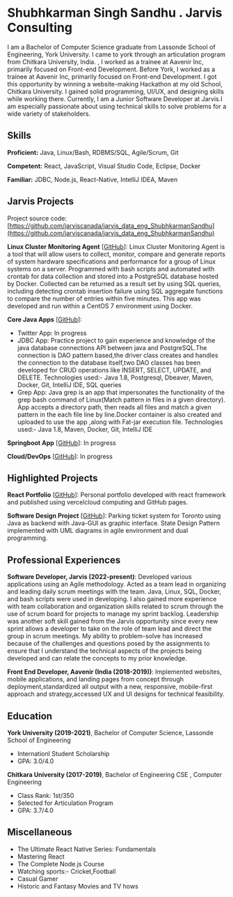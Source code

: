 # Shubhkarman Singh Sandhu . Jarvis Consulting

I am a Bachelor of Computer Science graduate from Lassonde School of Engineering, York University. I came to york through an articulation program from Chitkara University, India. , I worked as a trainee at Aavenir Inc, primarily focused on Front-end Development. Before York, I worked as a trainee at Aavenir Inc, primarily focused on Front-end Development. I got this opportunity by winning a website-making Hackathon at my old School, Chitkara University. I gained solid programming, UI/UX, and designing skills while working there. Currently, I am a Junior Software Developer at Jarvis.I am especially passionate about using technical skills to solve problems for a wide variety of stakeholders.

## Skills

**Proficient:** Java, Linux/Bash, RDBMS/SQL, Agile/Scrum, Git

**Competent:** React, JavaScript, Visual Studio Code, Eclipse, Docker

**Familiar:** JDBC, Node.js, React-Native, IntelliJ IDEA, Maven

## Jarvis Projects

Project source code: [https://github.com/jarviscanada/jarvis_data_eng_ShubhkarmanSandhu](https://github.com/jarviscanada/jarvis_data_eng_ShubhkarmanSandhu)


**Linux Cluster Monitoring Agent** [[GitHub](https://github.com/jarviscanada/jarvis_data_eng_ShubhkarmanSandhu/tree/master/linux_sql)]: Linux Cluster Monitoring Agent is a tool that will allow users to collect, monitor, compare and generate reports of system hardware specifications and performance for a group of Linux systems on a server. Programmed with bash scripts and automated with crontab for data collection and stored into a PostgreSQL database hosted by Docker. Collected can be returned as a result set by using SQL queries, including detecting crontab insertion failure using SQL aggregate functions to compare the number of entries within five minutes. This app was developed and run within a CentOS 7 environment using Docker.

**Core Java Apps** [[GitHub](https://github.com/jarviscanada/jarvis_data_eng_ShubhkarmanSandhu/tree/master/core_java)]:
      
  - Twitter App: In progress
  - JDBC App: Practice project to gain experience and knowledge of the java database connections API between java and PostgreSQL.The connection is DAO pattern based,the driver class creates and handles the connection to the database itself,two DAO classes has been developed for CRUD operations like INSERT, SELECT, UPDATE, and DELETE. Technologies used:- Java 1.8, Postgresql, Dbeaver, Maven, Docker, Git, IntelliJ IDE, SQL queries
  - Grep App: Java grep is an app that impersonates the functionality of the grep bash command of Linux(Match pattern in files in a given directory). App accepts a directory path, then reads all files and match a given pattern in the each file line by line.Docker container is also created and uploaded to use the app ,along with Fat-jar execution file. Technologies used:- Java 1.8, Maven, Docker, Git, IntelliJ IDE

**Springboot App** [[GitHub](https://github.com/jarviscanada/jarvis_data_eng_ShubhkarmanSandhu/tree/master/springboot)]: In progress

**Cloud/DevOps** [[GitHub](https://github.com/jarviscanada/jarvis_data_eng_ShubhkarmanSandhu/tree/master/cloud_devops)]: In progress


## Highlighted Projects
**React Portfolio** [[GitHub](https://github.com/LordSandhu/Portfolio)]: Personal portfolio developed with react framework and published using vercelcloud computing and GitHub pages.

**Software Design Project** [[GitHub](https://github.com/LordSandhu/ParkingTicket-Project-Java)]: Parking ticket system for Toronto using Java as backend with Java-GUI as graphic interface. State Design Pattern implemented with UML diagrams in agile environment and dual programming.


## Professional Experiences

**Software Developer, Jarvis (2022-present)**: Developed various applications using an Agile methodology. Acted as a team lead in organizing and leading daily scrum meetings with the team. Java, Linux, SQL, Docker, and bash scripts were used in developing. I also gained more experience with team collaboration and organization skills related to scrum through the use of scrum board for projects to manage my sprint backlog. Leadership was another soft skill gained from the Jarvis opportunity since every new sprint allows a developer to take on the role of team lead and direct the group in scrum meetings. My ability to problem-solve has increased because of the challenges and questions posed by the assignments to ensure that I understand the technical aspects of the projects being developed and can relate the concepts to my prior knowledge.

**Front End Developer, Aavenir (India (2018-2019))**: Implemented websites, mobile applications, and landing pages from concept through deployment,standardized all output with a new, responsive, mobile-first approach and strategy,accessed UX and UI designs for technical feasibility. 


## Education
**York University (2019-2021)**, Bachelor of Computer Science, Lassonde School of Engineering
- Internationl Student Scholarship
- GPA: 3.0/4.0

**Chitkara University  (2017-2019)**, Bachelor of Engineering CSE , Computer Engineering
- Class Rank: 1st/350
- Selected for Articulation Program
- GPA: 3.7/4.0


## Miscellaneous
- The Ultimate React Native Series: Fundamentals
- Mastering React
- The Complete Node.js Course
- Watching sports:- Cricket,Football
- Casual Gamer
- Historic and Fantasy Movies and TV hows
